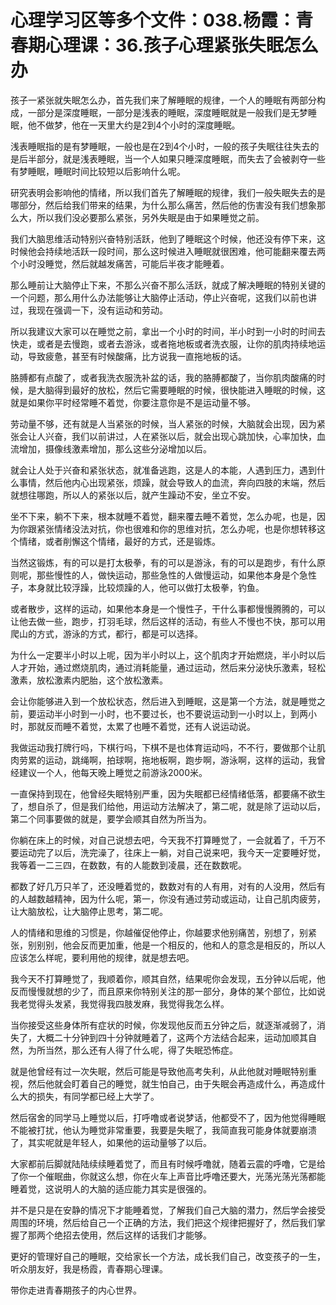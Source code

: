 # 心理学习区等多个文件：038.杨霞：青春期心理课：36.孩子心理紧张失眠怎么办

孩子一紧张就失眠怎么办，首先我们来了解睡眠的规律，一个人的睡眠有两部分构成，一部分是深度睡眠，一部分是浅表的睡眠，深度睡眠就是一般我们是无梦睡眠，他不做梦，他在一天里大约是2到4个小时的深度睡眠。

浅表睡眠指的是有梦睡眠，一般也是在2到4个小时，一般的孩子失眠往往失去的是后半部分，就是浅表睡眠，当一个人如果只睡深度睡眠，而失去了会被剥夺一些有梦睡眠，睡眠时间比较短以后影响什么呢。

研究表明会影响他的情绪，所以我们首先了解睡眠的规律，我们一般失眠失去的是哪部分，然后给我们带来的结果，为什么那么痛苦，然后他的伤害没有我们想象那么大，所以我们没必要那么紧张，另外失眠是由于如果睡觉之前。

我们大脑思维活动特别兴奋特别活跃，他到了睡眠这个时候，他还没有停下来，这时候他会持续地活跃一段时间，那么这时候进入睡眠就很困难，他可能翻来覆去两个小时没睡觉，然后就越发痛苦，可能后半夜才能睡着。

那么睡前让大脑停止下来，不那么兴奋不那么活跃，就成了解决睡眠的特别关键的一个问题，那么用什么办法能够让大脑停止活动，停止兴奋呢，这我们以前也讲过，我现在强调一下，没有运动和劳动。

所以我建议大家可以在睡觉之前，拿出一个小时的时间，半小时到一小时的时间去快走，或者是去慢跑，或者去游泳，或者拖地板或者洗衣服，让你的肌肉持续地运动，导致疲惫，甚至有时候酸痛，比方说我一直拖地板的话。

胳膊都有点酸了，或者我洗衣服洗补盆的话，我的胳膊都酸了，当你肌肉酸痛的时候，是大脑得到最好的放松，然后它需要睡眠的时候，很快能进入睡眠的时候，这就是如果你平时经常睡不着觉，你要注意你是不是运动量不够。

劳动量不够，还有就是人当紧张的时候，当人紧张的时候，大脑就会出现，因为紧张会让人兴奋，我们以前讲过，人在紧张以后，就会出现心跳加快，心率加快，血流增加，摄像线激素增加，那么这些分泌增加以后。

就会让人处于兴奋和紧张状态，就准备逃跑，这是人的本能，人遇到压力，遇到什么事情，然后他内心出现紧张，烦躁，就会导致人的血流，奔向四肢的末端，然后就想往哪跑，所以人的紧张以后，就产生躁动不安，坐立不安。

坐不下来，躺不下来，根本就睡不着觉，翻来覆去睡不着觉，怎么办呢，也是，因为你跟紧张情绪没法对抗，你也很难和你的思维对抗，怎么办呢，也是你想转移这个情绪，或者削懈这个情绪，最好的方式，还是锻炼。

当然这锻炼，有的可以是打太极拳，有的可以是游泳，有的可以是跑步，有什么原则呢，那些慢性的人，做快运动，那些急性的人做慢运动，如果他本身是个急性子，本身就比较浮躁，比较烦躁的人，他可以做打太极拳，钓鱼。

或者散步，这样的运动，如果他本身是一个慢性子，干什么事都慢慢腾腾的，可以让他去做一些，跑步，打羽毛球，然后这样的活动，有些人不慢也不快，那可以用爬山的方式，游泳的方式，都行，都是可以选择。

为什么一定要半小时以上呢，因为半小时以上，这个肌肉才开始燃烧，半小时以后人才开始，通过燃烧肌肉，通过消耗能量，通过运动，然后来分泌快乐激素，轻松激素，放松激素内肥胎，这个放松激素。

会让你能够进入到一个放松状态，然后进入到睡眠，这是第一个方法，就是睡觉之前，要运动半小时到一小时，也不要过长，也不要说运动到一小时以上，到两小时，那就反而睡不着觉，太累了也睡不着觉，还有人说运动说。

我做运动我打牌行吗，下棋行吗，下棋不是也体育运动吗，不不行，要做那个让肌肉劳累的运动，跳绳啊，拍球啊，拖地板啊，跑步啊，游泳啊，这样的运动，我曾经建议一个人，他每天晚上睡觉之前游泳2000米。

一直保持到现在，他曾经失眠特别严重，因为失眠都已经情绪低落，都要痛不欲生了，想自杀了，但是我们给他，用运动方法解决了，第二呢，就是除了运动以后，第二个同事要做的就是，要学会顺其自然为所当为。

你躺在床上的时候，对自己说想去吧，今天我不打算睡觉了，一会就着了，千万不要运动完了以后，洗完澡了，往床上一躺，对自己说来吧，我今天一定要睡好觉，我等着一二三四，在数数，有的人能数到凌晨，还在数数呢。

都数了好几万只羊了，还没睡着觉的，数数对有的人有用，对有的人没用，然后有的人越数越精神，因为什么呢，第一，你没有通过劳动或运动，让自己肌肉疲劳，让大脑放松，让大脑停止思考，第二呢。

人的情绪和思维的习惯是，你越催促他停止，你越要求他别痛苦，别想了，别紧张，别别别，他会反而更加重，他是一个相反的，他和人的意念是相反的，所以人应该怎么样呢，要利用他的规律，就是想去吧。

我今天不打算睡觉了，我顺着你，顺其自然，结果呢你会发现，五分钟以后呢，他反而慢慢就想的少了，而且原来你特别关注的那一部分，身体的某个部位，比如说我老觉得头发紧，我觉得我四肢发麻，我觉得我怎么样。

当你接受这些身体所有症状的时候，你发现他反而五分钟之后，就逐渐减弱了，消失了，大概二十分钟到四十分钟就睡着了，这两个方法结合起来，运动加顺其自然，为所当然，那么还有人得了什么呢，得了失眠恐怖症。

就是他曾经有过一次失眠，然后可能是导致他高考失利，从此他就对睡眠特别重视，然后他就会盯着自己的睡觉，就生怕自己，由于失眠会再造成什么，再造成什么大的损失，有同学都已经上大学了。

然后宿舍的同学马上睡觉以后，打呼噜或者说梦话，他都受不了，因为他觉得睡眠不能被打扰，他认为睡觉非常重要，我要是失眠了，我简直我可能身体就要崩溃了，其实呢就是年轻人，如果他的运动量够了以后。

大家都前后脚就陆陆续续睡着觉了，而且有时候呼噜就，随着云震的呼噜，它是给了你一个催眠曲，你就这么想，你在火车上声音比呼噜还要大，光荡光荡光荡都能睡着觉，这说明人的大脑的适应能力其实是很强的。

并不是只是在安静的情况下才能睡着觉，了解我们自己大脑的潜力，然后学会接受周围的环境，然后给自己一个正确的方法，我们把这个规律把握好了，然后我们掌握了那两个绝招去使用，然后这样的话我们才能够。

更好的管理好自己的睡眠，交给家长一个方法，成长我们自己，改变孩子的一生，听众朋友好，我是杨霞，青春期心理课。

带你走进青春期孩子的内心世界。